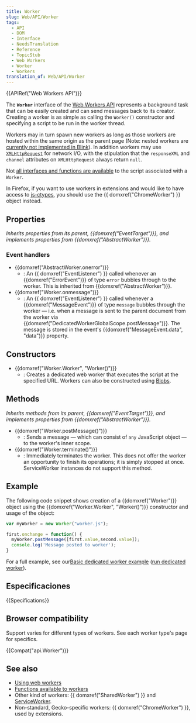 ```yaml
---
title: Worker
slug: Web/API/Worker
tags:
  - API
  - DOM
  - Interface
  - NeedsTranslation
  - Reference
  - TopicStub
  - Web Workers
  - Worker
  - Workers
translation_of: Web/API/Worker
---
```


{{APIRef("Web Workers API")}}

The **`Worker`** interface of the [Web Workers API](/es/docs/Web/API/Web_Workers_API) represents a background task that can be easily created and can send messages back to its creator. Creating a worker is as simple as calling the `Worker()` constructor and specifying a script to be run in the worker thread.

Workers may in turn spawn new workers as long as those workers are hosted within the same origin as the parent page (Note: nested workers are [currently not implemented in Blink](https://groups.google.com/a/chromium.org/forum/#!topic/blink-dev/5R3B4RN4GHU)). In addition workers may use [`XMLHttpRequest`](/en/DOM/XMLHttpRequest) for network I/O, with the stipulation that the `responseXML` and `channel` attributes on `XMLHttpRequest` always return `null`.

Not [all interfaces and functions are available](/En/DOM/Worker/Functions_available_to_workers) to the script associated with a `Worker`.

In Firefox, if you want to use workers in extensions and would like to have access to [js-ctypes](/en/js-ctypes), you should use the {{ domxref("ChromeWorker") }} object instead.

## Properties

_Inherits properties from its parent, {{domxref("EventTarget")}}, and implements properties from {{domxref("AbstractWorker")}}._

### Event handlers

- {{domxref("AbstractWorker.onerror")}}
  - : An {{ domxref("EventListener") }} called whenever an {{domxref("ErrorEvent")}} of type `error` bubbles through to the worker. This is inherited from {{domxref("AbstractWorker")}}.
- {{domxref("Worker.onmessage")}}
  - : An {{ domxref("EventListener") }} called whenever a {{domxref("MessageEvent")}} of type `message` bubbles through the worker — i.e. when a message is sent to the parent document from the worker via {{domxref("DedicatedWorkerGlobalScope.postMessage")}}. The message is stored in the event's {{domxref("MessageEvent.data", "data")}} property.

## Constructors

- {{domxref("Worker.Worker", "Worker()")}}
  - : Creates a dedicated web worker that executes the script at the specified URL. Workers can also be constructed using [Blobs](/es/docs/Web/API/Blob).

## Methods

_Inherits methods from its parent, {{domxref("EventTarget")}}, and implements properties from {{domxref("AbstractWorker")}}._

- {{domxref("Worker.postMessage()")}}
  - : Sends a message — which can consist of `any` JavaScript object — to the worker's inner scope.
- {{domxref("Worker.terminate()")}}
  - : Immediately terminates the worker. This does not offer the worker an opportunity to finish its operations; it is simply stopped at once. ServiceWorker instances do not support this method.

## Example

The following code snippet shows creation of a {{domxref("Worker")}} object using the {{domxref("Worker.Worker", "Worker()")}} constructor and usage of the object:

```js
var myWorker = new Worker("worker.js");

first.onchange = function() {
  myWorker.postMessage([first.value,second.value]);
  console.log('Message posted to worker');
}
```

For a full example, see our[Basic dedicated worker example](https://github.com/mdn/simple-web-worker) ([run dedicated worker](http://mdn.github.io/simple-web-worker/)).

## Especificaciones

{{Specifications}}

## Browser compatibility

Support varies for different types of workers. See each worker type's page for specifics.

{{Compat("api.Worker")}}

## See also

- [Using web workers](/En/Using_web_workers)
- [Functions available to workers](/En/DOM/Worker/Functions_available_to_workers)
- Other kind of workers: {{ domxref("SharedWorker") }} and [ServiceWorker](/es/docs/Web/API/ServiceWorker_API).
- Non-standard, Gecko-specific workers: {{ domxref("ChromeWorker") }}, used by extensions.

